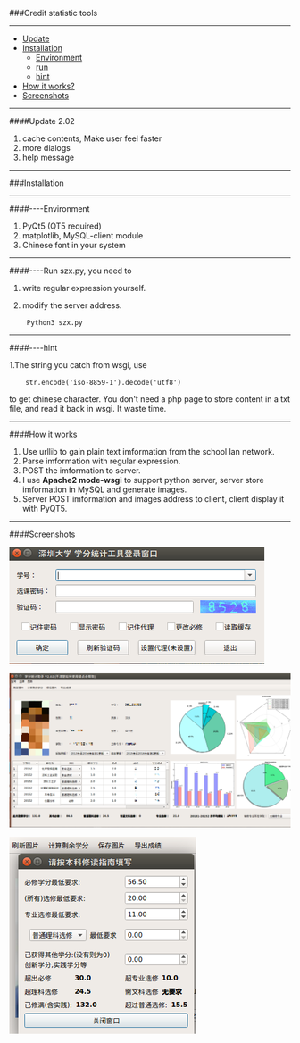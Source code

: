 ###Credit statistic tools

- - -

* [Update](#update-2.02)
* [Installation](#installation)
	* [Environment](#----environment)
	* [run](#----run-szx.py,-you-need-to)
    * [hint](#----hint)
* [How it works?](#how-it-works)
* [Screenshots](#screenshots)

- - -

####Update 2.02
1. cache contents, Make user feel faster
2. more dialogs
3. help message

- - -


###Installation

- - -

####----Environment
1. PyQt5 (QT5 required)
2. matplotlib, MySQL-client module
3. Chinese font in your system

- - -

####----Run szx.py, you need to
1. write regular expression yourself.
2. modify the server address.

		Python3 szx.py

- - -

####----hint

1.The string you catch from wsgi, use

        str.encode('iso-8859-1').decode('utf8')

to get chinese character. You don't need a php page to store content in a txt file, and read it back in wsgi. It waste time.

* * *

####How it works
1. Use urllib to gain plain text imformation from the school lan network.
2. Parse imformation with regular expression.
3. POST the imformation to server.
3. I use **Apache2 mode-wsgi** to support python server, server store imformation in MySQL and generate images.
4. Server POST imformation and images address to client, client display it with PyQT5.


- - -



####Screenshots

![image](https://github.com/zpoint/Python/blob/master/szx_tool/Screenshots/a.png)

![image](https://github.com/zpoint/Python/blob/master/szx_tool/Screenshots/b.png)

![image](https://github.com/zpoint/Python/blob/master/szx_tool/Screenshots/c.png)